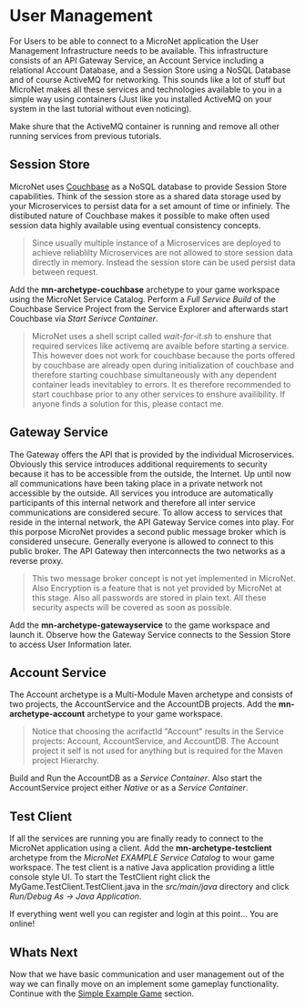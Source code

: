 # User Management

For Users to be able to connect to a MicroNet application the User Management Infrastructure needs to be available. This infrastructure consists of an API Gateway Service, an Account Service including a relational Account Database, and a Session Store using a NoSQL Database and of course ActiveMQ for networking. This sounds like a lot of stuff but MicroNet makes all these services and technologies available to you in a simple way using containers (Just like you installed ActiveMQ on your system in the last tutorial without even noticing).

Make shure that the ActiveMQ container is running and remove all other running services from previous tutorials. 

## Session Store

MicroNet uses [Couchbase](https://www.couchbase.com/) as a NoSQL database to provide Session Store capabilities. Think of the session store as a shared data storage used by your Microservices to persist data for a set amount of time or infiniely. The distibuted nature of Couchbase makes it possible to make often used session data highly available using eventual consistency concepts.

> Since usually multiple instance of a Microservices are deployed to achieve reliablilty Microservices are not allowed to store session data directly in memory. Instead the session store can be used persist data between request.

Add the **mn-archetype-couchbase** archetype to your game workspace using the MicroNet Service Catalog. Perform a *Full Service Build* of the Couchbase Service Project from the Service Explorer and afterwards start Couchbase via *Start Serivce Container*.

> MicroNet uses a shell script called *wait-for-it.sh* to enshure that required services like activemq are avaible before starting a service. This however does not work for couchbase because the ports offered by couchbase are already open during initialization of couchbase and therefore starting couchbase simultaneously with any dependent container leads inevitabley to errors. It es therefore recommended to start couchbase prior to any other services to enshure availibility. If anyone finds a solution for this, please contact me.

## Gateway Service

The Gateway offers the API that is provided by the individual Microservices. Obviously this service introduces additional requirements to security because it has to be accessible from the outside, the Internet. Up until now all communications have been taking place in a private network not accessible by the outside. All services you introduce are automatically participants of this internal network and therefore all inter service communications are considered secure. To allow access to services that reside in the internal network, the API Gateway Service comes into play. For this porpose MicroNet provides a second public message broker which is considered unsecure. Generally everyone is allowed to connect to this public broker. The API Gateway then interconnects the two networks as a reverse proxy.

> This two message broker concept is not yet implemented in MicroNet. Also Encryption is a feature that is not yet provided by MicroNet at this stage. Also all passwords are stored in plain text. All these security aspects will be covered as soon as possible.

Add the **mn-archetype-gatewayservice** to the game workspace and launch it. Observe how the Gateway Service connects to the Session Store to access User Information later.

## Account Service

The Account archetype is a Multi-Module Maven archetype and consists of two projects, the AccountService and the AccountDB projects. Add the **mn-archetype-account** archetype to your game workspace. 

> Notice that choosing the acrifactId "Account" results in the Service projects: Account, AccountService, and AccountDB. The Account project it self is not used for anything but is required for the Maven project Hierarchy.

Build and Run the AccountDB as a *Service Container*. Also start the AccountService project either *Native* or as a *Service Container*.

## Test Client

If all the services are running you are finally ready to connect to the MicroNet application using a client. Add the **mn-archetype-testclient** archetype from the *MicroNet EXAMPLE Service Catalog* to wour game workspace. The test client is a native Java application providing a little console style UI. To start the TestClient right click the MyGame.TestClient.TestClient.java in the *src/main/java* directory and click *Run/Debug As -> Java Application*.

If everything went well you can register and login at this point... You are online!

## Whats Next

Now that we have basic communication and user management out of the way we can finally move on an implement some gameplay functionality. Continue with the [Simple Example Game](../tutorial/index.md) section.

